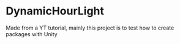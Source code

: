 # DynamicHourLight
Made from a YT tutorial, mainly this project is to test how to create packages with Unity
